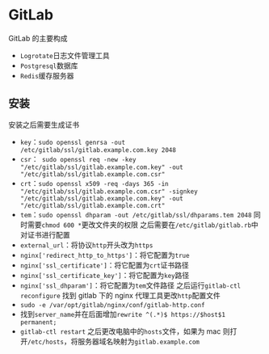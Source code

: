 # GitLab
GitLab 的主要构成
- `Logrotate`日志文件管理工具
- `Postgresql`数据库
- `Redis`缓存服务器

## 安装
安装之后需要生成证书
- `key`：`sudo openssl genrsa -out /etc/gitlab/ssl/gitlab.example.com.key 2048`
- `csr`：` sudo openssl req -new -key "/etc/gitlab/ssl/gitlab.example.com.key" -out "/etc/gitlab/ssl/gitlab.example.com.csr"`
- `crt`：`sudo openssl x509 -req -days 365 -in "/etc/gitlab/ssl/gitlab.example.com.csr" -signkey "/etc/gitlab/ssl/gitlab.example.com.key" -out "/etc/gitlab/ssl/gitlab.example.com.crt"`
- `tem`：`sudo openssl dhparam -out /etc/gitlab/ssl/dhparams.tem 2048`
同时需要`chmod 600 *`更改文件夹的权限
之后需要在`/etc/gitlab/gitlab.rb`中对证书进行配置
- `external_url`：将协议`http`开头改为`https`
- `nginx['redirect_http_to_https']`：将它配置为`true`
- `nginx['ssl_certificate']`：将它配置为`crt`证书路径
- `nginx['ssl_certificate_key']`：将它配置为`key`路径
- `nginx['ssl_dhparam']`：将它配置为`tem`文件路径
之后运行`gitlab-ctl reconfigure`
找到 gitlab 下的 nginx 代理工具更改`http`配置文件
- `sudo -e /var/opt/gitlab/nginx/conf/gitlab-http.conf`
- 找到`server_name`并在后面增加`rewrite ^(.*)$ https://$host$1 permanent;`
- `gitlab-ctl restart`
之后更改电脑中的`hosts`文件，如果为 mac 则打开`/etc/hosts`，将服务器域名映射为`gitlab.example.com`
 

